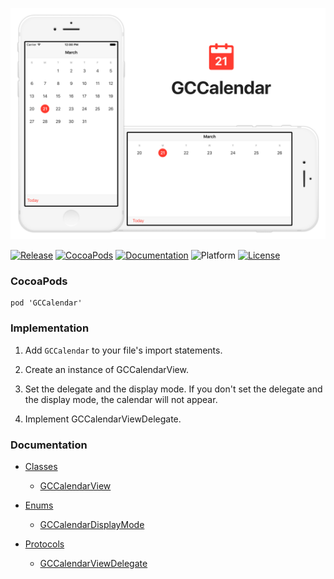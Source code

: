 ![banner](Screenshots/Banner.png)

[![Release](https://img.shields.io/github/release/graycampbell/GCCalendar.svg)](https://github.com/graycampbell/GCCalendar/releases/latest)
[![CocoaPods](https://img.shields.io/cocoapods/v/GCCalendar.svg)](https://cocoapods.org/pods/GCCalendar)
[![Documentation](https://img.shields.io/cocoapods/metrics/doc-percent/GCCalendar.svg)](http://cocoadocs.org/docsets/GCCalendar)
![Platform](https://img.shields.io/cocoapods/p/GCCalendar.svg?style=flat)
[![License](https://img.shields.io/cocoapods/l/GCCalendar.svg)](https://github.com/graycampbell/GCCalendar/blob/master/LICENSE)

### CocoaPods

```
pod 'GCCalendar'
```

### Implementation

1. Add `GCCalendar` to your file's import statements.

2. Create an instance of GCCalendarView.

3. Set the delegate and the display mode. If you don't set the delegate and the display mode, the calendar will not appear.

4. Implement GCCalendarViewDelegate.

### Documentation

- [Classes](http://cocoadocs.org/docsets/GCCalendar/2.0.0/Classes.html)
  - [GCCalendarView](http://cocoadocs.org/docsets/GCCalendar/2.0.0/Classes/GCCalendarView.html)

- [Enums](http://cocoadocs.org/docsets/GCCalendar/2.0.0/Enums.html)
  - [GCCalendarDisplayMode](http://cocoadocs.org/docsets/GCCalendar/2.0.0/Enums/GCCalendarDisplayMode.html)

- [Protocols](http://cocoadocs.org/docsets/GCCalendar/2.0.0/Protocols.html)
  - [GCCalendarViewDelegate](http://cocoadocs.org/docsets/GCCalendar/2.0.0/Protocols/GCCalendarViewDelegate.html)
